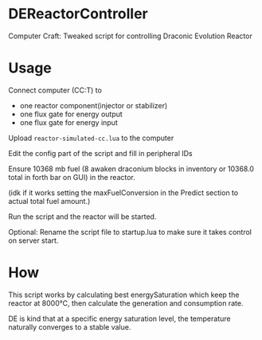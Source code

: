 # DEReactorController
Computer Craft: Tweaked script for controlling Draconic Evolution Reactor
# Usage
Connect computer (CC:T) to
- one reactor component(injector or stabilizer)
- one flux gate for energy output
- one flux gate for energy input

Upload `reactor-simulated-cc.lua` to the computer

Edit the config part of the script and fill in peripheral IDs

Ensure 10368 mb fuel (8 awaken draconium blocks in inventory or 10368.0 total in forth bar on GUI) in the reactor.

(idk if it works setting the maxFuelConversion in the Predict section to actual total fuel amount.)

Run the script and the reactor will be started.

Optional: Rename the script file to startup.lua to make sure it takes control on server start.

# How
This script works by calculating best energySaturation which keep the reactor at 8000℃, then calculate the generation and consumption rate.

DE is kind that at a specific energy saturation level, the temperature naturally converges to a stable value.

